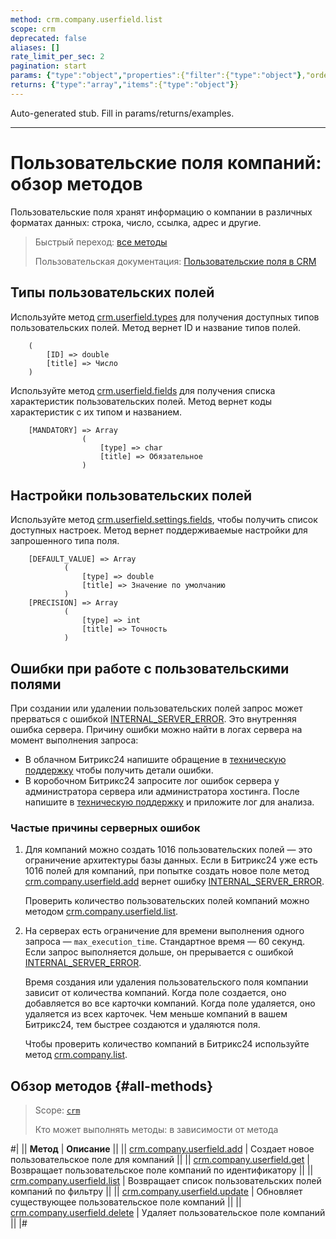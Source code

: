 ```yaml
---
method: crm.company.userfield.list
scope: crm
deprecated: false
aliases: []
rate_limit_per_sec: 2
pagination: start
params: {"type":"object","properties":{"filter":{"type":"object"},"order":{"type":"object"},"select":{"type":"array","items":{"type":"string"}},"start":{"type":["integer","string"]}}}
returns: {"type":"array","items":{"type":"object"}}
---
```


Auto-generated stub. Fill in params/returns/examples.

---

# Пользовательские поля компаний: обзор методов

Пользовательские поля хранят информацию о компании в различных форматах данных: строка, число, ссылка, адрес и другие. 

> Быстрый переход: [все методы](#all-methods) 
> 
> Пользовательская документация: [Пользовательские поля в CRM](https://helpdesk.bitrix24.ru/open/22048980/)

## Типы пользовательских полей

Используйте метод [crm.userfield.types](../../universal/user-defined-fields/crm-userfield-types.md) для получения доступных типов пользовательских полей. Метод вернет ID и название типов полей.

````
    (
        [ID] => double    
        [title] => Число
    )
````

Используйте метод [crm.userfield.fields](../../universal/user-defined-fields/crm-userfield-fields.md) для получения списка характеристик пользовательских полей. Метод вернет коды характеристик с их типом и названием.

````
    [MANDATORY] => Array
                (
                    [type] => char
                    [title] => Обязательное
                )
````

## Настройки пользовательских полей

Используйте метод [crm.userfield.settings.fields](../../universal/user-defined-fields/crm-userfield-settings-fields.md), чтобы получить список доступных настроек. Метод вернет поддерживаемые настройки для запрошенного типа поля. 

````
    [DEFAULT_VALUE] => Array
            (
                [type] => double
                [title] => Значение по умолчанию
            )
    [PRECISION] => Array
            (
                [type] => int
                [title] => Точность
            )
````

## Ошибки при работе с пользовательскими полями

При создании или удалении пользовательских полей запрос может прерваться с ошибкой [INTERNAL_SERVER_ERROR](../../../../error-codes.md). Это внутренняя ошибка сервера. Причину ошибки можно найти в логах сервера на момент выполнения запроса: 
* В облачном Битрикс24 напишите обращение в [техническую поддержку](../../../../bitrix-support.md) чтобы получить детали ошибки. 
* В коробочном Битрикс24 запросите лог ошибок сервера у администратора сервера или администратора хостинга. После напишите в [техническую поддержку](../../../../bitrix-support.md) и приложите лог для анализа. 

### Частые причины серверных ошибок

1. Для компаний можно создать 1016 пользовательских полей — это ограничение архитектуры базы данных. Если в Битрикс24 уже есть 1016 полей для компаний, при попытке создать новое поле метод [crm.company.userfield.add](./crm-company-userfield-add.md) вернет ошибку [INTERNAL_SERVER_ERROR](../../../../error-codes.md). 

    Проверить количество пользовательских полей компаний можно методом [crm.company.userfield.list](./crm-company-userfield-list.md). 

2. На серверах есть ограничение для времени выполнения одного запроса — `max_execution_time`. Стандартное время — 60 секунд. Если запрос выполняется дольше, он прерывается с ошибкой [INTERNAL_SERVER_ERROR](../../../../error-codes.md). 

   Время создания или удаления пользовательского поля компании зависит от количества компаний. Когда поле создается, оно добавляется во все карточки компаний. Когда поле удаляется, оно удаляется из всех карточек. Чем меньше компаний в вашем Битрикс24, тем быстрее создаются и удаляются поля.
   
   Чтобы проверить количество компаний в Битрикс24 используйте метод [crm.company.list](../crm-company-list.md).

## Обзор методов {#all-methods}

> Scope: [`crm`](../../../scopes/permissions.md)
>
> Кто может выполнять методы: в зависимости от метода

#|
|| **Метод** | **Описание** ||
|| [crm.company.userfield.add](./crm-company-userfield-add.md) | Создает новое пользовательское поле для компаний ||
|| [crm.company.userfield.get](./crm-company-userfield-get.md) | Возвращает пользовательское поле компаний по идентификатору ||
|| [crm.company.userfield.list](./crm-company-userfield-list.md) | Возвращает список пользовательских полей компаний по фильтру ||
|| [crm.company.userfield.update](./crm-company-userfield-update.md) | Обновляет существующее пользовательское поле компаний ||
|| [crm.company.userfield.delete](./crm-company-userfield-delete.md) | Удаляет пользовательское поле компаний ||
|#

